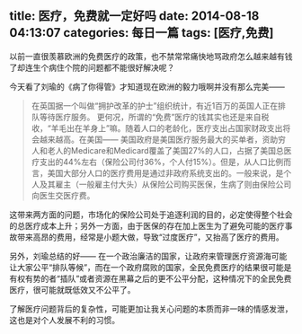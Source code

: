 title: 医疗，免费就一定好吗
date: 2014-08-18 04:13:07
categories: 每日一篇
tags: [医疗,免费]
---
以前一直很羡慕欧洲的免费医疗的政策，也不禁常常痛快地骂政府怎么越来越有钱了却连生个病住个院的问题都不能很好解决呢？

今天看了刘瑜的《病了你得管》才知道现在欧洲的毅力哦啊并没有那么完美——
> 在英国据一个叫做“拥护改革的护士”组织统计，有近1百万的英国人正在排队等待医疗服务。
更何况，所谓的“免费”医疗的钱其实也还是来自税收，“羊毛出在羊身上”嘛。随着人口的老龄化，医疗支出占国家财政支出将会越来越高。在美国——
> 美国政府是美国医疗服务最大的买单者，资助穷人和老人的Medicare和Medicard覆盖了美国27%的人口，占据了美国总医疗支出的44%左右（保险公司付36%，个人付15%）。但是，从人口比例而言，美国大部分人口的医疗费用是通过非政府系统支出的。一般来说，是个人及其雇主（一般雇主付大头）从保险公司购买医保，生病了则由保险公司向医生交医疗费。

这带来两方面的问题，市场化的保险公司处于追逐利润的目的，必定使得整个社会的总医疗成本上升；另外一方面，由于医保的存在加上医生为了避免可能的医疗事故带来高昂的费用，经常是小题大做，导致“过度医疗”，又抬高了医疗的费用。

另外，刘瑜总结的好——
在一个政治廉洁的国家，让政府来管理医疗资源海可能让大家公平“排队等候”，而在一个政府腐败的国家，全民免费医疗的结果很可能是有权有势的者“插队”或者资源在黑幕之后的更不公平分配，这种情况下的全民免费医疗，很可能就既低效又不公平了。

了解医疗问题背后的复杂性，可能更加让我关心问题的本质而非一味的情感发泄，这也是对个人发展不利的习惯。